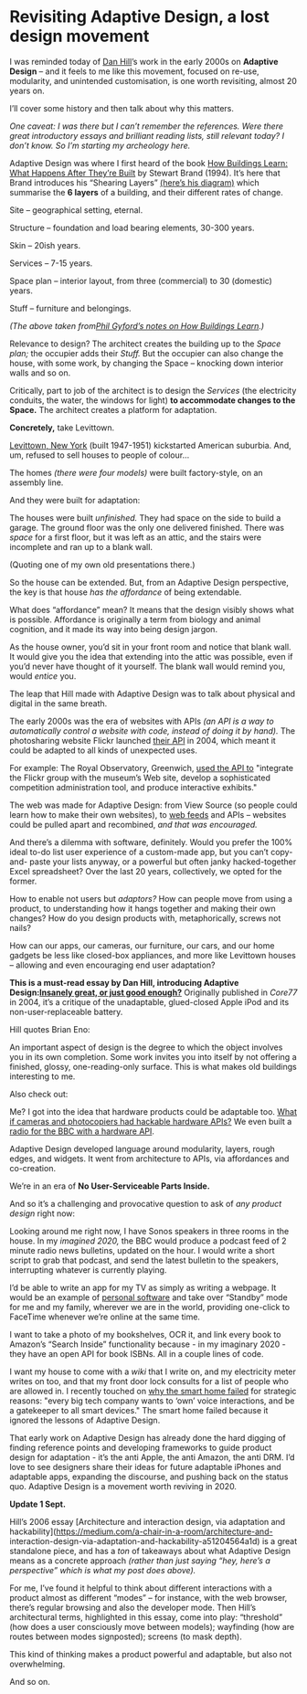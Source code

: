 # Revisiting Adaptive Design, a lost design movement

I was reminded today of [Dan Hill](https://medium.com/@cityofsound)’s work in
the early 2000s on **Adaptive Design** – and it feels to me like this
movement, focused on re-use, modularity, and unintended customisation, is one
worth revisiting, almost 20 years on.

I’ll cover some history and then talk about why this matters.

_One caveat: I was there but I can’t remember the references. Were there great
introductory essays and brilliant reading lists, still relevant today? I don’t
know. So I’m starting my archeology here._

Adaptive Design was where I first heard of the book [How Buildings Learn: What
Happens After They’re
Built](https://en.wikipedia.org/wiki/How_Buildings_Learn) by Stewart Brand
(1994). It’s here that Brand introduces his “Shearing Layers” [(here’s his
diagram)](http://berglondon.com/talks/people/?slide=7) which summarise the **6
layers** of a building, and their different rates of change.

Site – geographical setting, eternal.

Structure – foundation and load bearing elements, 30-300 years.

Skin – 20ish years.

Services – 7-15 years.

Space plan – interior layout, from three (commercial) to 30 (domestic) years.

Stuff – furniture and belongings.

_(The above taken from[Phil Gyford’s notes on How Buildings
Learn](https://www.gyford.com/phil/writing/2004/10/24/how-buildings-le/).)_

Relevance to design? The architect creates the building up to the _Space
plan;_ the occupier adds their _Stuff._ But the occupier can also change the
house, with some work, by changing the Space – knocking down interior walls
and so on.

Critically, part to job of the architect is to design the _Services_ (the
electricity conduits, the water, the windows for light) **to accommodate
changes to the Space.** The architect creates a platform for adaptation.

**Concretely,** take Levittown.

[Levittown, New York](https://en.wikipedia.org/wiki/Levittown,_New_York)
(built 1947-1951) kickstarted American suburbia. And, um, refused to sell
houses to people of colour…

The homes _(there were four models)_ were built factory-style, on an assembly
line.

And they were built for adaptation:

The houses were built _unfinished._ They had space on the side to build a
garage. The ground floor was the only one delivered finished. There was
_space_ for a first floor, but it was left as an attic, and the stairs were
incomplete and ran up to a blank wall.

(Quoting one of my own old presentations there.)

So the house can be extended. But, from an Adaptive Design perspective, the
key is that house _has the affordance_ of being extendable.

What does “affordance” mean? It means that the design visibly shows what is
possible. Affordance is originally a term from biology and animal cognition,
and it made its way into being design jargon.

As the house owner, you’d sit in your front room and notice that blank wall.
It would give you the idea that extending into the attic was possible, even if
you’d never have thought of it yourself. The blank wall would remind you,
would _entice_ you.

The leap that Hill made with Adaptive Design was to talk about physical and
digital in the same breath.

The early 2000s was the era of websites with APIs _(an API is a way to
automatically control a website with code, instead of doing it by hand)._ The
photosharing website Flickr launched [their
API](https://www.flickr.com/services/developer) in 2004, which meant it could
be adapted to all kinds of unexpected uses.

For example: The Royal Observatory, Greenwich, [used the API
to](https://www.archimuse.com/mw2010/papers/romeo/romeo.html) "integrate the
Flickr group with the museum’s Web site, develop a sophisticated competition
administration tool, and produce interactive exhibits."

The web was made for Adaptive Design: from View Source (so people could learn
how to make their own websites), to [web
feeds](/home/2020/08/12/introducing_aboutfeeds) and APIs – websites could be
pulled apart and recombined, _and that was encouraged._

And there’s a dilemma with software, definitely. Would you prefer the 100%
ideal to-do list user experience of a custom-made app, but you can’t copy-and-
paste your lists anyway, or a powerful but often janky hacked-together Excel
spreadsheet? Over the last 20 years, collectively, we opted for the former.

How to enable not users but _adaptors?_ How can people move from using a
product, to understanding how it hangs together and making their own changes?
How do you design products with, metaphorically, screws not nails?

How can our apps, our cameras, our furniture, our cars, and our home gadgets
be less like closed-box appliances, and more like Levittown houses – allowing
and even encouraging end user adaptation?

**This is a must-read essay by Dan Hill, introducing Adaptive Design:[Insanely
great, or just good
enough?](https://www.cityofsound.com/blog/2004/02/insanely_great_.html)**
Originally published in _Core77_ in 2004, it’s a critique of the unadaptable,
glued-closed Apple iPod and its non-user-replaceable battery.

Hill quotes Brian Eno:

An important aspect of design is the degree to which the object involves you
in its own completion. Some work invites you into itself by not offering a
finished, glossy, one-reading-only surface. This is what makes old buildings
interesting to me.

Also check out:

Me? I got into the idea that hardware products could be adaptable too. [What
if cameras and photocopiers had hackable hardware
APIs?](http://berglondon.com/blog/2006/11/27/widgets-widgets-everywhere/) We
even built a [radio for the BBC with a hardware
API](http://berglondon.com/projects/olinda/).

Adaptive Design developed language around modularity, layers, rough edges, and
widgets. It went from architecture to APIs, via affordances and co-creation.

We’re in an era of **No User-Serviceable Parts Inside.**

And so it’s a challenging and provocative question to ask of _any product
design_ right now:

Looking around me right now, I have Sonos speakers in three rooms in the
house. In my _imagined 2020,_ the BBC would produce a podcast feed of 2 minute
radio news bulletins, updated on the hour. I would write a short script to
grab that podcast, and send the latest bulletin to the speakers, interrupting
whatever is currently playing.

I’d be able to write an app for my TV as simply as writing a webpage. It would
be an example of [personal software](/home/2020/06/18/personal_software) and
take over “Standby” mode for me and my family, wherever we are in the world,
providing one-click to FaceTime whenever we’re online at the same time.

I want to take a photo of my bookshelves, OCR it, and link every book to
Amazon’s “Search Inside” functionality because - in my imaginary 2020 - they
have an open API for book ISBNs. All in a couple lines of code.

I want my house to come with a _wiki_ that I write on, and my electricity
meter writes on too, and that my front door lock consults for a list of people
who are allowed in. I recently touched on [why the smart home
failed](/home/2020/05/26/voice) for strategic reasons: "every big tech company
wants to ‘own’ voice interactions, and be a gatekeeper to all smart devices."
The smart home failed because it ignored the lessons of Adaptive Design.

That early work on Adaptive Design has already done the hard digging of
finding reference points and developing frameworks to guide product design for
adaptation - it’s the anti Apple, the anti Amazon, the anti DRM. I’d love to
see designers share their ideas for future adaptable iPhones and adaptable
apps, expanding the discourse, and pushing back on the status quo. Adaptive
Design is a movement worth reviving in 2020.

**Update 1 Sept.**

Hill’s 2006 essay [Architecture and interaction design, via adaptation and
hackability](https://medium.com/a-chair-in-a-room/architecture-and-
interaction-design-via-adaptation-and-hackability-a51204564a1d) is a great
standalone piece, and has a _ton_ of takeaways about what Adaptive Design
means as a concrete approach _(rather than just saying “hey, here’s a
perspective” which is what my post does above)._

For me, I’ve found it helpful to think about different interactions with a
product almost as different “modes” – for instance, with the web browser,
there’s regular browsing and also the developer mode. Then Hill’s
architectural terms, highlighted in this essay, come into play: “threshold”
(how does a user consciously move between models); wayfinding (how are routes
between modes signposted); screens (to mask depth).

This kind of thinking makes a product powerful and adaptable, but also not
overwhelming.

And so on.
